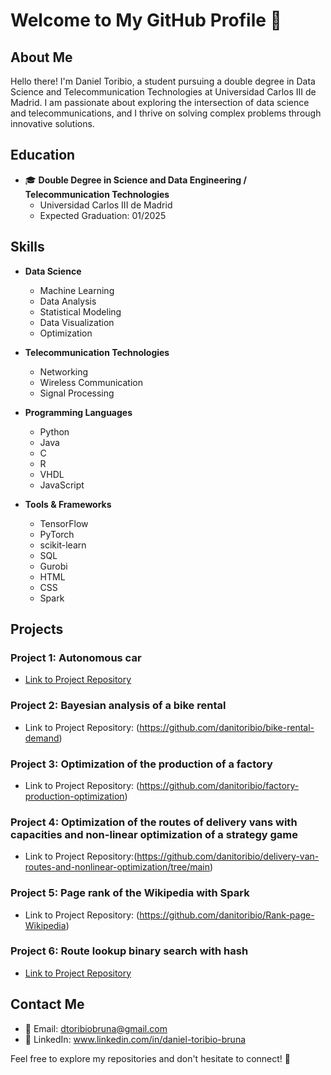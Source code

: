 # Welcome to My GitHub Profile 👋

## About Me

Hello there! I'm Daniel Toribio, a student pursuing a double degree in Data Science and Telecommunication Technologies at Universidad Carlos III de Madrid. I am passionate about exploring the intersection of data science and telecommunications, and I thrive on solving complex problems through innovative solutions.

## Education

- 🎓 **Double Degree in Science and Data Engineering / Telecommunication Technologies**
  - Universidad Carlos III de Madrid
  - Expected Graduation: 01/2025

## Skills

- **Data Science**
  - Machine Learning
  - Data Analysis
  - Statistical Modeling
  - Data Visualization
  - Optimization

- **Telecommunication Technologies**
  - Networking
  - Wireless Communication
  - Signal Processing

- **Programming Languages**
  - Python
  - Java
  - C
  - R
  - VHDL
  - JavaScript

- **Tools & Frameworks**
  - TensorFlow
  - PyTorch
  - scikit-learn
  - SQL
  - Gurobi
  - HTML
  - CSS
  - Spark

## Projects

### Project 1: Autonomous car
- [Link to Project Repository](#)

### Project 2: Bayesian analysis of a bike rental
- Link to Project Repository: (https://github.com/danitoribio/bike-rental-demand)

### Project 3: Optimization of the production of a factory
- Link to Project Repository: (https://github.com/danitoribio/factory-production-optimization)

### Project 4: Optimization of the routes of delivery vans with capacities and non-linear optimization of a strategy game
- Link to Project Repository:(https://github.com/danitoribio/delivery-van-routes-and-nonlinear-optimization/tree/main)

### Project 5: Page rank of the Wikipedia with Spark
- Link to Project Repository: (https://github.com/danitoribio/Rank-page-Wikipedia)

### Project 6: Route lookup binary search with hash
- [Link to Project Repository](#)

## Contact Me

- 📧 Email: dtoribiobruna@gmail.com
- 💼 LinkedIn: www.linkedin.com/in/daniel-toribio-bruna

Feel free to explore my repositories and don't hesitate to connect! 🚀
